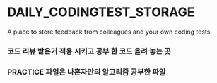 # DAILY_CODINGTEST_STORAGE
A place to store feedback from colleagues and your own coding tests

### 코드 리뷰 받은거 적용 시키고 공부 한 코드 올려 놓는 곳


### PRACTICE 파일은 나혼자만의 알고리즘 공부한 파일